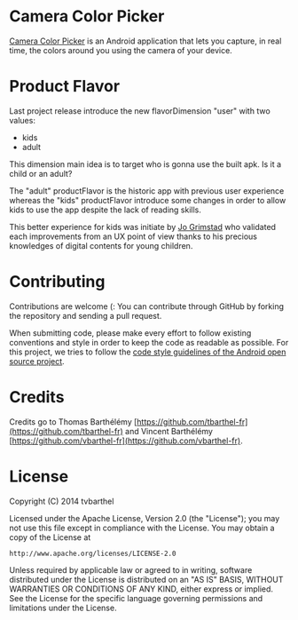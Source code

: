 # Camera Color Picker

[Camera Color Picker](http://tvbarthel.github.io/CameraColorPicker/) is an Android application that lets you capture, in real time, the colors around you using the camera of your device.

Product Flavor
=======
Last project release introduce the new flavorDimension "user" with two values:
- kids
- adult

This dimension main idea is to target who is gonna use the built apk. Is it a child or
an adult?

The "adult" productFlavor is the historic app with previous user
experience whereas the "kids" productFlavor introduce some changes in order to
allow kids to use the app despite the lack of reading skills.

This better experience for kids was initiate by [Jo Grimstad](https://github.com/jo-elimuai)
who validated each improvements from an UX point of view thanks to his precious
knowledges of digital contents for young children.


Contributing
=======
Contributions are welcome (: You can contribute through GitHub by forking the repository and sending a pull request.

When submitting code, please make every effort to follow existing conventions and style in order to keep the code as readable as possible. For this project, we tries to follow the [code style guidelines of the Android open source project](https://source.android.com/source/code-style.html).

Credits
========
Credits go to Thomas Barthélémy [https://github.com/tbarthel-fr](https://github.com/tbarthel-fr) and Vincent Barthélémy [https://github.com/vbarthel-fr](https://github.com/vbarthel-fr).

License
=====================
Copyright (C) 2014 tvbarthel

Licensed under the Apache License, Version 2.0 (the "License");
you may not use this file except in compliance with the License.
You may obtain a copy of the License at

    http://www.apache.org/licenses/LICENSE-2.0

Unless required by applicable law or agreed to in writing, software
distributed under the License is distributed on an "AS IS" BASIS,
WITHOUT WARRANTIES OR CONDITIONS OF ANY KIND, either express or implied.
See the License for the specific language governing permissions and
limitations under the License.
